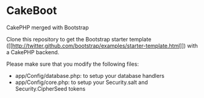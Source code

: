 CakeBoot
=======
CakePHP merged with Bootstrap

Clone this repository to get the Bootstrap starter template ([[http://twitter.github.com/bootstrap/examples/starter-template.html]]) with a CakePHP backend.

Please make sure that you modify the following files:
- app/Config/database.php: to setup your database handlers
- app/Config/core.php: to setup your Security.salt and Security.CipherSeed tokens
